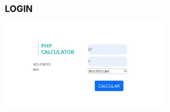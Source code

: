 LOGIN
============
![imagem](https://github.com/RodrigoAnjos2004/Simple-calculator-PHP/blob/main/php-calc-image.jpeg?raw=true)












